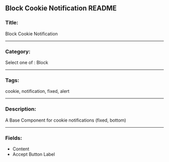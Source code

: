 ## Block Cookie Notification README

### Title:

Block Cookie Notification

---

### Category:

Select one of :
Block

---

### Tags:

cookie, notification, fixed, alert

---

### Description:

A Base Component for cookie notifications (fixed, bottom)

---

### Fields:

* Content
* Accept Button Label
